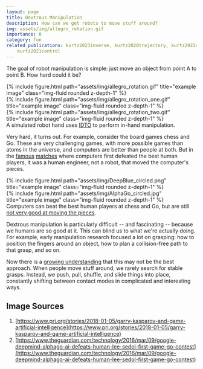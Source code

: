 ```yaml
---
layout: page
title: Dextrous Manipulation
description: How can we get robots to move stuff around?
img: assets/img/allegro_rotation.gif
importance: 6
category: fun
related_publications: kurtz2023inverse, kurtz2020trajectory, kurtz2022contact,
    kurtz2021control
---
```


The goal of robot manipulation is simple: just move an object from point A to
point B. How hard could it be?

<div class="row">
    <div class="col-sm mt-3 mt-md-0">
        {% include figure.html path="assets/img/allegro_rotation.gif" title="example image" class="img-fluid rounded z-depth-1" %}
    </div>
    <div class="col-sm mt-3 mt-md-0">
        {% include figure.html path="assets/img/allegro_rotation_one.gif" title="example image" class="img-fluid rounded z-depth-1" %}
    </div>
    <div class="col-sm mt-3 mt-md-0">
        {% include figure.html path="assets/img/allegro_rotation_two.gif" title="example image" class="img-fluid rounded z-depth-1" %}
    </div>
</div>
<div class="caption">
    A simulated robot hand uses <a href="https://idto.github.io">IDTO</a>
    to perform in-hand manipulation.
</div>

Very hard, it turns out. For example, consider the board games chess and Go.
These are very challenging games, with more possible games than atoms in the
universe, and computers are better than people at both. But in the
[famous](https://en.wikipedia.org/wiki/Deep_Blue_versus_Garry_Kasparov)
[matches](https://en.wikipedia.org/wiki/AlphaGo_versus_Lee_Sedol)
where computers first defeated the best human players, it was a
human engineer, not a robot, that moved the computer's pieces. 

<div class="row">
    <div class="col-sm mt-3 mt-md-0">
        {% include figure.html path="assets/img/DeepBlue_circled.png" title="example image" class="img-fluid rounded z-depth-1" %}
    </div>
    <div class="col-sm mt-3 mt-md-0">
        {% include figure.html path="assets/img/AlphaGo_circled.jpg" title="example image" class="img-fluid rounded z-depth-1" %}
    </div>
</div>
<div class="caption">
    Computers can beat the best human players at chess and Go, but are still 
    <a href="https://www.theguardian.com/sport/2022/jul/24/chess-robot-grabs-and-breaks-finger-of-seven-year-old-opponent-moscow">
    not very good at moving the pieces</a>.
</div>

Dextrous manipulation is particularly difficult -- and fascinating -- because we humans are
so good at it. This can blind us to what we're actually doing. For example, 
early manipulation research focused a lot on grasping: how to
position the fingers around an object, how to plan a collision-free path to that
grasp, and so on.

Now there is a [growing
understanding](https://manipulation.csail.mit.edu/intro.html#section1)
that this may not be the best approach. When people move stuff around, we rarely search
for stable grasps. Instead, we push, pull, shuffle, and slide things into place,
constantly shifting between contact modes in complicated and interesting ways. 

## Image Sources

1. [https://www.pri.org/stories/2018-01-05/garry-kasparov-and-game-artificial-intelligence](https://www.pri.org/stories/2018-01-05/garry-kasparov-and-game-artificial-intelligence)
2. [https://www.theguardian.com/technology/2016/mar/09/google-deepmind-alphago-ai-defeats-human-lee-sedol-first-game-go-contest](https://www.theguardian.com/technology/2016/mar/09/google-deepmind-alphago-ai-defeats-human-lee-sedol-first-game-go-contest)

